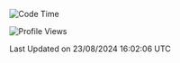 <!--START_SECTION:waka-->
![Code Time](http://img.shields.io/badge/Code%20Time-1%2C921%20hrs%2059%20mins-blue)

![Profile Views](http://img.shields.io/badge/Profile%20Views-5-blue)


 Last Updated on 23/08/2024 16:02:06 UTC
<!--END_SECTION:waka-->